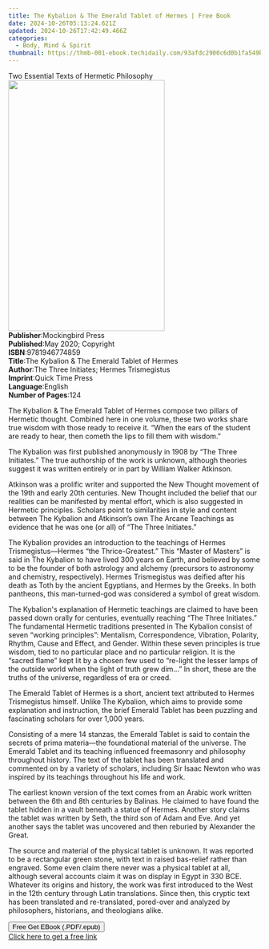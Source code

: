 ```yaml
---
title: The Kybalion & The Emerald Tablet of Hermes | Free Book
date: 2024-10-26T05:13:24.621Z
updated: 2024-10-26T17:42:49.466Z
categories:
  - Body, Mind & Spirit
thumbnail: https://thmb-001-ebook.techidaily.com/93afdc2900c6d0b1fa549b6901c5fd7df7bb9003088254edc62bedf894941bd1.jpg
---
```

<main id="book-container">
  <div class="flex flex-col">
    <div class="book-brief flex-1 py-6 px-4 sm:p-6 md:py-10 md:px-8">
      <!-- brief-->
      <div class="book-brief-main">
        Two Essential Texts of Hermetic Philosophy
      </div>
    </div>
    <div
      class="book-meta-info flex-1 grid gap-4 col-start-1 col-end-3 row-start-1 sm:mb-6 sm:grid-cols-4 lg:gap-6 lg:col-start-2 lg:row-end-6 lg:row-span-6 lg:mb-0"
    >
      <div
        class="book-meta-info-left place-content-center mt-4 p-4 text-sm leading-6 col-start-2 col-span-2 dark:text-slate-400"
      >
        <img
          class="w-full h-500 object-cover rounded-lg sm:h-255 sm:col-span-2 lg:col-span-full"
          src="https://img-001-ebook.techidaily.com/a52e180cff08ebffb668d1c78da070ab7818771cde8737f1966581d35eaa573a.jpg"
          alt=""
          width="312"
          height="500"
        />
      </div>
      <div
        class="book-meta-info-right mt-2 col-start-1 row-start-2 col-span-3 self-center"
      >
        <!-- meta data  -->
        <div class="flex flex-col px-4 md:px-8">
          <div class="flex-1">
            <strong>Publisher</strong>:<span class="px-2"
              >Mockingbird Press</span
            >
          </div>
          <div class="flex-1">
            <strong>Published</strong>:<span class="px-2"
              >May 2020; Copyright</span
            >
          </div>
          <div class="flex-1">
            <strong>ISBN</strong>:<span class="px-2">9781946774859</span>
          </div>
          <div class="flex-1">
            <strong>Title</strong>:<span class="px-2"
              >The Kybalion &amp; The Emerald Tablet of Hermes</span
            >
          </div>
          <div class="flex-1">
            <strong>Author</strong>:<span class="px-2"
              >The Three Initiates; Hermes Trismegistus</span
            >
          </div>
          <div class="flex-1">
            <strong>Imprint</strong>:<span class="px-2">Quick Time Press</span>
          </div>
          <div class="flex-1">
            <strong>Language</strong>:<span class="px-2">English</span>
          </div>
          <div class="flex-1">
            <strong>Number of Pages</strong>:<span class="px-2">124</span>
          </div>
        </div>
      </div>
    </div>
    <div class="book-description flex-1 py-6 px-4 sm:p-6 md:py-10 md:px-8">
      <div class="book-description-main">
        <div accordion-content="" id="description">
          <p>
            The Kybalion &amp; The Emerald Tablet of Hermes compose two pillars
            of Hermetic thought. Combined here in one volume, these two works
            share true wisdom with those ready to receive it. “When the ears of
            the student are ready to hear, then cometh the lips to fill them
            with wisdom.”
          </p>
          <p>
            The Kybalion was first published anonymously in 1908 by “The Three
            Initiates.” The true authorship of the work is unknown, although
            theories suggest it was written entirely or in part by William
            Walker Atkinson.
          </p>
          <p>
            Atkinson was a prolific writer and supported the New Thought
            movement of the 19th and early 20th centuries. New Thought included
            the belief that our realities can be manifested by mental effort,
            which is also suggested in Hermetic principles. Scholars point to
            similarities in style and content between The Kybalion and
            Atkinson’s own The Arcane Teachings as evidence that he was one (or
            all) of “The Three Initiates.”
          </p>
          <p>
            The Kybalion provides an introduction to the teachings of Hermes
            Trismegistus—Hermes “the Thrice-Greatest.” This “Master of Masters”
            is said in The Kybalion to have lived 300 years on Earth, and
            believed by some to be the founder of both astrology and alchemy
            (precursors to astronomy and chemistry, respectively). Hermes
            Trismegistus was deified after his death as Toth by the ancient
            Egyptians, and Hermes by the Greeks. In both pantheons, this
            man-turned-god was considered a symbol of great wisdom.
          </p>
          <p>
            The Kybalion's explanation of Hermetic teachings are claimed to have
            been passed down orally for centuries, eventually reaching “The
            Three Initiates.” The fundamental Hermetic traditions presented in
            The Kybalion consist of seven “working principles”: Mentalism,
            Correspondence, Vibration, Polarity, Rhythm, Cause and Effect, and
            Gender. Within these seven principles is true wisdom, tied to no
            particular place and no particular religion. It is the “sacred
            flame” kept lit by a chosen few used to “re-light the lesser lamps
            of the outside world when the light of truth grew dim…” In short,
            these are the truths of the universe, regardless of era or creed.
          </p>
          <p>
            The Emerald Tablet of Hermes is a short, ancient text attributed to
            Hermes Trismegistus himself. Unlike The Kybalion, which aims to
            provide some explanation and instruction, the brief Emerald Tablet
            has been puzzling and fascinating scholars for over 1,000 years.
          </p>
          <p>
            Consisting of a mere 14 stanzas, the Emerald Tablet is said to
            contain the secrets of prima materia—the foundational material of
            the universe. The Emerald Tablet and its teaching influenced
            freemasonry and philosophy throughout history. The text of the
            tablet has been translated and commented on by a variety of
            scholars, including Sir Isaac Newton who was inspired by its
            teachings throughout his life and work.
          </p>
          <p>
            The earliest known version of the text comes from an Arabic work
            written between the 6th and 8th centuries by Balinas. He claimed to
            have found the tablet hidden in a vault beneath a statue of Hermes.
            Another story claims the tablet was written by Seth, the third son
            of Adam and Eve. And yet another says the tablet was uncovered and
            then reburied by Alexander the Great.
          </p>
          <p>
            The source and material of the physical tablet is unknown. It was
            reported to be a rectangular green stone, with text in raised
            bas-relief rather than engraved. Some even claim there never was a
            physical tablet at all, although several accounts claim it was on
            display in Egypt in 330 BCE. Whatever its origins and history, the
            work was first introduced to the West in the 12th century through
            Latin translations. Since then, this cryptic text has been
            translated and re-translated, pored-over and analyzed by
            philosophers, historians, and theologians alike.
          </p>
        </div>
        <div class="accordion-fader"></div>
      </div>
    </div>
    <div class="book-excerpts flex-1 py-6 px-4 sm:p-6 md:py-10 md:px-8"></div>
    <div
      class="book-about-author flex-1 py-6 px-4 sm:p-6 md:py-10 md:px-8"
    ></div>
    <div class="book-free-get flex-1 py-6 px-4 sm:p-6 md:py-10 md:px-8">
      <button
        id="btn-free-get"
        class="bg-blue-500 hover:bg-blue-700 text-white font-bold py-2 px-4 rounded"
      >
        Free Get EBook (.PDF/.epub)
      </button>
      <div id="countdown-display" class="px-2 text-lg mt-2"></div>
      <a
        id="free-link"
        class="hidden bg-blue-500 hover:bg-blue-700 text-white font-bold py-2 px-4 rounded"
        href="https://www.ebooks.com/en-us/book/210055231/the-kybalion-the-emerald-tablet-of-hermes/the-three-initiates/"
        target="_blank"
        >Click here to get a free link</a
      >
    </div>
    <script>
      let countdownTime = 0;
      let countdownInterval = null;
      document
        .getElementById('btn-free-get')
        .addEventListener('click', startCountdown);
      function startCountdown() {
        countdownTime = new Date().getTime() + 60000 * 3;
        countdownInterval = setInterval(updateCountdown, 1000);
        document.getElementById('btn-free-get').disabled = true;
        document
          .getElementById('btn-free-get')
          .classList.add('bg-gray-500', 'cursor-not-allowed');
      }
      function updateCountdown() {
        let currentTime = new Date().getTime();
        let timeLeft = countdownTime - currentTime;
        let secondsLeft = Math.floor(timeLeft / 1000);
        document.getElementById('countdown-display').innerHTML =
          `Remaining time: ${secondsLeft} seconds.`;
        if (secondsLeft <= 0) {
          clearInterval(countdownInterval);
          document.getElementById('btn-free-get').classList.add('hidden');
          document.getElementById('free-link').classList.remove('hidden');
          document.getElementById('countdown-display').innerHTML = '';
        }
      }
    </script>
  </div>
</main>

<ins class="adsbygoogle"
      style="display:block"
      data-ad-client="ca-pub-7571918770474297"
      data-ad-slot="8358498916"
      data-ad-format="auto"
      data-full-width-responsive="true"></ins>
    